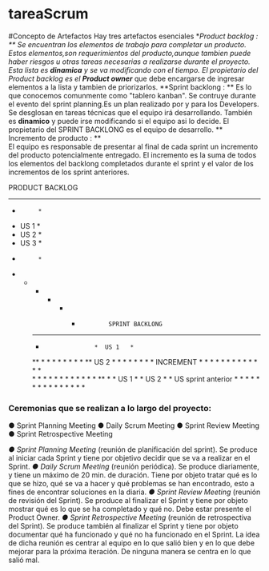 # tareaScrum

#Concepto de Artefactos
 Hay tres artefactos esenciales 
   **Product backlog : **
      Se encuentran los elementos de trabajo para completar un producto. Estos elementos,son requerimientos del producto,aunque tambien puede haber  riesgos u otras tareas 
      necesarias a realizarse durante el proyecto.
      Esta lista es **dinamica** y se va modificando con el tiempo.
      El propietario del *Product backlog* es el ***Product owner**** que debe encargarse de ingresar elementos a la lista y tambien de priorizarlos.
   **Sprint backlong : **
        Es lo que conocemos comunmente como "tablero kanban". Se contruye durante el evento del sprint planning.Es un plan realizado por y para los Developers.
        Se desglosan en tareas técnicas que el equipo irá desarrollando.
        También es **dinamico** y puede irse modificando si el equipo asi lo decide. El propietario del SPRINT BACKLONG es el equipo de desarrollo.
   ** Incremento de producto : **      
        El equipo es responsable de presentar al final de cada sprint un incremento del producto potencialmente entregado. El incremento es la suma de todos los elementos 
        del backlong completados durante el sprint  y el valor de los incrementos de los sprint anteriores.
        
        
  PRODUCT BACKLOG
 * * * * *  *
 *          * 
 *   US 1   *
 *   US 2   *
 *   US 3   *           
 *          *            
 * * * * *  *             SPRINT BACKLONG
      *                   * * * * * * 
      *                   *  US 1   *
      ** * * * * * * * * **  US 2   * 
                          * * * * * *
                                *                        INCREMENT
                                *                        * * * * * * * * * * * *     
                                * * * * * * * * * * * * **                     *
                                                         *      US 1           *
                                                         *      US 2           *
                                                         *  US sprint anterior *
                                                         *                     *
                                                         * * * * * * * * * * * *

### Ceremonias que se realizan a lo largo del proyecto:
 ● Sprint Planning Meeting
 ● Daily Scrum Meeting
 ● Sprint Review Meeting
 ● Sprint Retrospective Meeting

  *● Sprint Planning Meeting* (reunión de planificación del sprint). Se produce al iniciar cada
     Sprint y tiene por objetivo decidir que se va a realizar en el Sprint.
  *● Daily Scrum Meeting* (reunión periódica). Se produce diariamente, y tiene un máximo de
     20 min. de duración. Tiene por objeto tratar qué es lo que se hizo, qué se va a hacer y
     qué problemas se han encontrado, esto a fines de encontrar soluciones en la diaria.
  *● Sprint Review Meeting* (reunión de revisión del Sprint). Se produce al finalizar el Sprint y
     tiene por objeto mostrar qué es lo que se ha completado y qué no. Debe estar presente el
     Product Owner.
  *● Sprint Retrospective Meeting* (reunión de retrospectiva del Sprint). Se produce también al
     finalizar el Sprint y tiene por objeto documentar qué ha funcionado y qué no ha funcionado
     en el Sprint. La idea de dicha reunión es centrar al equipo en lo que salió bien y en lo que
     debe mejorar para la próxima iteración. De ninguna manera se centra en lo que salió mal.
